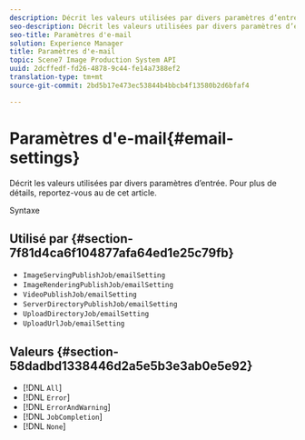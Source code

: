 ```yaml
---
description: Décrit les valeurs utilisées par divers paramètres d’entrée. Pour plus de détails, reportez-vous au  de cet article.
seo-description: Décrit les valeurs utilisées par divers paramètres d’entrée. Pour plus de détails, reportez-vous au  de cet article.
seo-title: Paramètres d'e-mail
solution: Experience Manager
title: Paramètres d'e-mail
topic: Scene7 Image Production System API
uuid: 2dcffedf-fd26-4878-9c44-fe14a7388ef2
translation-type: tm+mt
source-git-commit: 2bd5b17e473ec53844b4bbcb4f13580b2d6bfaf4

---
```



# Paramètres d&#39;e-mail{#email-settings}

Décrit les valeurs utilisées par divers paramètres d’entrée. Pour plus de détails, reportez-vous au  de cet article.

Syntaxe

## Utilisé par {#section-7f81d4ca6f104877afa64ed1e25c79fb}

* `ImageServingPublishJob/emailSetting`
* `ImageRenderingPublishJob/emailSetting`
* `VideoPublishJob/emailSetting`
* `ServerDirectoryPublishJob/emailSetting`
* `UploadDirectoryJob/emailSetting`
* `UploadUrlJob/emailSetting`

## Valeurs {#section-58dadbd1338446d2a5e5b3e3ab0e5e92}

* [!DNL `All`]
* [!DNL `Error`]
* [!DNL `ErrorAndWarning`]
* [!DNL `JobCompletion`]
* [!DNL `None`]

